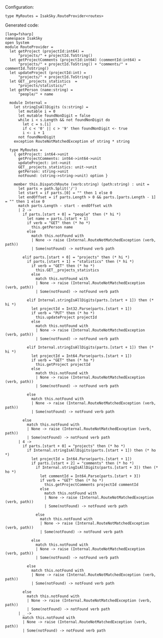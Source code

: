 Configuration:

    type MyRoutes = IsakSky.RouteProvider<routes>


Generated code:

    [lang=fsharp]
    namespace IsakSky
    open System
    module RouteProvider =
      let getProject (projectId:int64) =
          "projects/" + projectId.ToString()
      let getProjectComments (projectId:int64) (commentId:int64) =
          "projects/" + projectId.ToString() + "comments/" + commentId.ToString()
      let updateProject (projectId:int) =
          "projects/" + projectId.ToString()
      let GET__projects_statistics  =
          "projects/statistics/"
      let getPerson (name:string) =
          "people/" + name
    
      module Internal =
        let stringIsAllDigits (s:string) =
          let mutable i = 0
          let mutable foundNonDigit = false
          while i < s.Length && not foundNonDigit do
            let c = s.[i]
            if c < '0' || c > '9' then foundNonDigit <- true
            i <- i + 1
          not foundNonDigit
        exception RouteNotMatchedException of string * string
    
      type MyRoutes =
        { getProject: int64->unit
          getProjectComments: int64->int64->unit
          updateProject: int->unit
          GET__projects_statistics: unit->unit
          getPerson: string->unit
          notFound: (string->string->unit) option }
    
        member this.DispatchRoute (verb:string) (path:string) : unit =
          let parts = path.Split('/')
          let start = if parts.[0] = "" then 1 else 0
          let endOffset = if parts.Length > 0 && parts.[parts.Length - 1] = "" then 1 else 0
          match parts.Length - start - endOffset with
          | 2 ->
            if parts.[start + 0] = "people" then (* hi *)
              let name = parts.[start + 1]
              if verb = "GET" then (* ho *) 
                this.getPerson name
              else
                match this.notFound with
                | None -> raise (Internal.RouteNotMatchedException (verb, path))
                | Some(notFound) -> notFound verb path
    
            elif parts.[start + 0] = "projects" then (* hi *)
              if parts.[start + 1] = "statistics" then (* hi *)
                if verb = "GET" then (* ho *) 
                  this.GET__projects_statistics 
                else
                  match this.notFound with
                  | None -> raise (Internal.RouteNotMatchedException (verb, path))
                  | Some(notFound) -> notFound verb path
    
              elif Internal.stringIsAllDigits(parts.[start + 1]) then (* hi *)
                let projectId = Int32.Parse(parts.[start + 1])
                if verb = "PUT" then (* ho *) 
                  this.updateProject projectId
                else
                  match this.notFound with
                  | None -> raise (Internal.RouteNotMatchedException (verb, path))
                  | Some(notFound) -> notFound verb path
    
              elif Internal.stringIsAllDigits(parts.[start + 1]) then (* hi *)
                let projectId = Int64.Parse(parts.[start + 1])
                if verb = "GET" then (* ho *) 
                  this.getProject projectId
                else
                  match this.notFound with
                  | None -> raise (Internal.RouteNotMatchedException (verb, path))
                  | Some(notFound) -> notFound verb path
    
              else
                match this.notFound with
                | None -> raise (Internal.RouteNotMatchedException (verb, path))
                | Some(notFound) -> notFound verb path
    
            else
              match this.notFound with
              | None -> raise (Internal.RouteNotMatchedException (verb, path))
              | Some(notFound) -> notFound verb path
          | 4 ->
            if parts.[start + 0] = "projects" then (* ho *) 
              if Internal.stringIsAllDigits(parts.[start + 1]) then (* ho *) 
                let projectId = Int64.Parse(parts.[start + 1])
                if parts.[start + 2] = "comments" then (* ho *) 
                  if Internal.stringIsAllDigits(parts.[start + 3]) then (* ho *) 
                    let commentId = Int64.Parse(parts.[start + 3])
                    if verb = "GET" then (* ho *) 
                      this.getProjectComments projectId commentId
                    else
                      match this.notFound with
                      | None -> raise (Internal.RouteNotMatchedException (verb, path))
                      | Some(notFound) -> notFound verb path
    
                  else
                    match this.notFound with
                    | None -> raise (Internal.RouteNotMatchedException (verb, path))
                    | Some(notFound) -> notFound verb path
    
                else
                  match this.notFound with
                  | None -> raise (Internal.RouteNotMatchedException (verb, path))
                  | Some(notFound) -> notFound verb path
    
              else
                match this.notFound with
                | None -> raise (Internal.RouteNotMatchedException (verb, path))
                | Some(notFound) -> notFound verb path
    
            else
              match this.notFound with
              | None -> raise (Internal.RouteNotMatchedException (verb, path))
              | Some(notFound) -> notFound verb path
          | _ ->
            match this.notFound with
            | None -> raise (Internal.RouteNotMatchedException (verb, path))
            | Some(notFound) -> notFound verb path
    
    